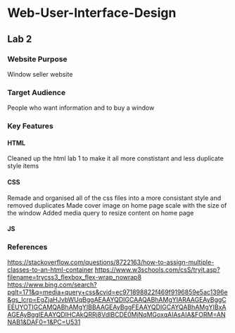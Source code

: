 # Web-User-Interface-Design
## Lab 2
### Website Purpose
Window seller website

### Target Audience
People who want information and to buy a window

### Key Features
#### HTML
Cleaned up the html lab 1 to make it all more constistant and less duplicate style items
#### CSS
Remade and organised all of the css files into a more consistant style and removed duplicates
Made cover image on home page scale with the size of the window
Added media query to resize content on home page

#### JS


### References
https://stackoverflow.com/questions/8722163/how-to-assign-multiple-classes-to-an-html-container
https://www.w3schools.com/csS/tryit.asp?filename=trycss3_flexbox_flex-wrap_nowrap8
https://www.bing.com/search?pglt=171&q=media+query+css&cvid=ec971898822f469f9196859e5ac1396e&gs_lcrp=EgZjaHJvbWUqBggAEAAYQDIGCAAQABhAMgYIARAAGEAyBggCEEUYOTIGCAMQABhAMgYIBBAAGEAyBggFEAAYQDIGCAYQABhAMgYIBxAAGEAyBggIEAAYQDIHCAkQRRj8VdIBCDE0MjNqMGoxqAIAsAIA&FORM=ANNAB1&DAF0=1&PC=U531